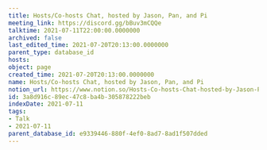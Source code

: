 ```yaml
---
title: Hosts/Co-hosts Chat, hosted by Jason, Pan, and Pi
meeting_link: https://discord.gg/bBuv3mCQQe
talktime: 2021-07-11T22:00:00.0000000
archived: false
last_edited_time: 2021-07-20T20:13:00.0000000
parent_type: database_id
hosts: 
object: page
created_time: 2021-07-20T20:13:00.0000000
name: Hosts/Co-hosts Chat, hosted by Jason, Pan, and Pi
notion_url: https://www.notion.so/Hosts-Co-hosts-Chat-hosted-by-Jason-Pan-and-Pi-3a8d916c89ec47c8ba4b305878222beb
id: 3a8d916c-89ec-47c8-ba4b-305878222beb
indexDate: 2021-07-11
tags:
- Talk
- 2021-07-11
parent_database_id: e9339446-880f-4ef0-8ad7-8ad1f507dded
---
```





